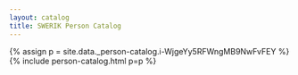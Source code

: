 ```yaml
---
layout: catalog
title: SWERIK Person Catalog
---
```

{% assign p = site.data._person-catalog.i-WjgeYy5RFWngMB9NwFvFEY %}
{% include person-catalog.html p=p %}

